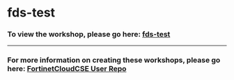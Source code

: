 <h1>fds-test</h1><h3>To view the workshop, please go here: <a href=https://fortinetcloudcse.github.io/fds-test/>fds-test</a></h3><hr><h3>For more information on creating these workshops, please go here: <a href=https://fortinetcloudcse.github.io/UserRepo/>FortinetCloudCSE User Repo</a></h3>
